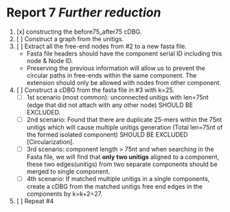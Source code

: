 # Report 7 *Further reduction*

1. [x] constructing the before75_after75 cDBG.
2. [ ] Construct a graph from the unitigs.
3. [ ] Extract all the free-end nodes from #2 to a new fasta file.
    - Fasta file headers should have the component serial ID including this node & Node ID.
    - Preserving the previous information will allow us to prevent the circular paths in free-ends within the same component. The extension should only be allowed with nodes from other component.
4. [ ] Construct a cDBG from the fasta file in #3 with k=25.
    - [ ] 1st scenario (most common): unconnected unitigs with len=75nt (edge that did not attach with any other node) SHOULD BE EXCLUDED.
    - [ ] 2nd scenario: Found that there are duplicate 25-mers within the 75nt unitigs which will cause multiple unitigs generation (Total len=75nt of the formed isolated component) SHOULD BE EXCLUDED [Circularization].
    - [ ] 3rd scenario: component length > 75nt and when searching in the Fasta file, we will find that **only two unitigs** aligned to a component, these two edges(unitigs) from two separate components should be merged to single component.
    - [ ] 4th scenario: If matched multiple unitigs in a single components, create a cDBG from the matched unitigs free end edges in the components by k=k+2=27.
5. [ ] Repeat #4 
